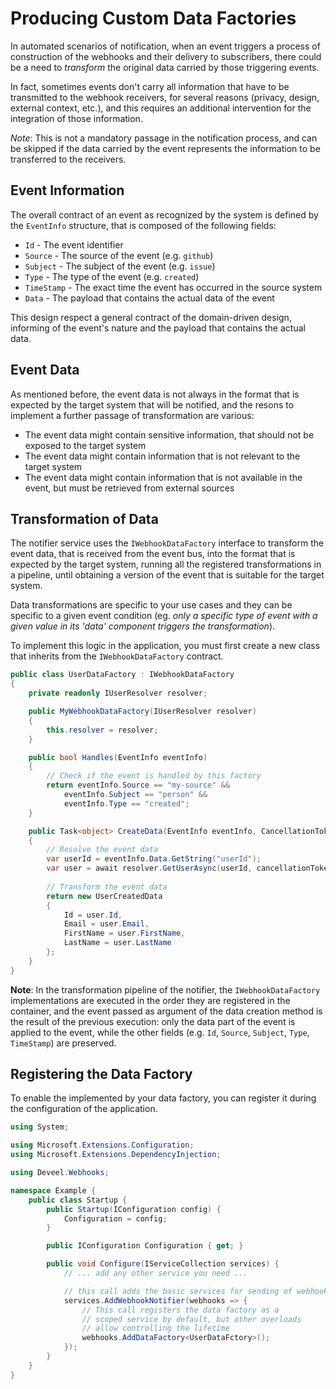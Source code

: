 <!--
 Copyright 2022 Deveel
 
 Licensed under the Apache License, Version 2.0 (the "License");
 you may not use this file except in compliance with the License.
 You may obtain a copy of the License at
 
     http://www.apache.org/licenses/LICENSE-2.0
 
 Unless required by applicable law or agreed to in writing, software
 distributed under the License is distributed on an "AS IS" BASIS,
 WITHOUT WARRANTIES OR CONDITIONS OF ANY KIND, either express or implied.
 See the License for the specific language governing permissions and
 limitations under the License.
-->

# Producing Custom Data Factories

In automated scenarios of notification, when an event triggers a process of construction of the webhooks and their delivery to subscribers, there could be a need to _transform_ the original data carried by those triggering events.

In fact, sometimes events don't carry all information that have to be transmitted to the webhook receivers, for several reasons (privacy, design, external context, etc.), and this requires an additional intervention for the integration of those information.

_Note_: This is not a mandatory passage in the notification process, and can be skipped if the data carried by the event represents the information to be transferred to the receivers.

## Event Information

The overall contract of an event as recognized by the system is defined by the `EventInfo` structure, that is composed of the following fields:

  * `Id` - The event identifier
  * `Source` - The source of the event (e.g. `github`)
  * `Subject` - The subject of the event (e.g. `issue`)
  * `Type` - The type of the event (e.g. `created`)
  * `TimeStamp` - The exact time the event has occurred in the source system
  * `Data` - The payload that contains the actual data of the event

This design respect a general contract of the domain-driven design, informing of the event's nature and the payload that contains the actual data.

## Event Data

As mentioned before, the event data is not always in the format that is expected by the target system that will be notified, and the resons to implement a further passage of transformation are various:

* The event data might contain sensitive information, that should not be exposed to the target system
* The event data might contain information that is not relevant to the target system
* The event data might contain information that is not available in the event, but must be retrieved from external sources

## Transformation of Data

The notifier service uses the `IWebhookDataFactory` interface to transform the event data, that is received from the event bus, into the format that is expected by the target system, running all the registered transformations in a pipeline, until obtaining a version of the event that is suitable for the target system.

Data transformations are specific to your use cases and they can be specific to a given event condition (eg. _only a specific type of event with a given value in its 'data' component triggers the transformation_).

To implement this logic in the application, you must first create a new class that inherits from the `IWebhookDataFactory` contract.

```csharp
public class UserDataFactory : IWebhookDataFactory
{
    private readonly IUserResolver resolver;

	public MyWebhookDataFactory(IUserResolver resolver)
	{
		this.resolver = resolver;
	}

	public bool Handles(EventInfo eventInfo)
	{
		// Check if the event is handled by this factory
		return eventInfo.Source == "my-source" && 
			eventInfo.Subject == "person" && 
			eventInfo.Type == "created";
	}

	public Task<object> CreateData(EventInfo eventInfo, CancellationToken cancellationToken)
	{
		// Resolve the event data
		var userId = eventInfo.Data.GetString("userId");
		var user = await resolver.GetUserAsync(userId, cancellationToken);
		
		// Transform the event data
		return new UserCreatedData
		{
			Id = user.Id,
			Email = user.Email,
			FirstName = user.FirstName,
			LastName = user.LastName
		};
	}
}

```

**Note**: In the transformation pipeline of the notifier, the `IWebhookDataFactory` implementations are executed in the order they are registered in the container, and the event passed as argument of the data creation method is the result of the previous execution: only the data part of the event is applied to the event, while the other fields (e.g. `Id`, `Source`, `Subject`, `Type`, `TimeStamp`) are preserved.

## Registering the Data Factory

To enable the implemented by your data factory, you can register it during the configuration of the application.

```csharp
using System;

using Microsoft.Extensions.Configuration;
using Microsoft.Extensions.DependencyInjection;

using Deveel.Webhooks;

namespace Example {
    public class Startup {
        public Startup(IConfiguration config) {
            Configuration = config;
        }

        public IConfiguration Configuration { get; }

        public void Configure(IServiceCollection services) {
            // ... add any other service you need ...

            // this call adds the basic services for sending of webhooks
            services.AddWebhookNotifier(webhooks => {
                // This call registers the data factory as a
                // scoped service by default, but other overloads
                // allow controlling the lifetime
                webhooks.AddDataFactory<UserDataFctory>();
            });
        }
    }
}

```
